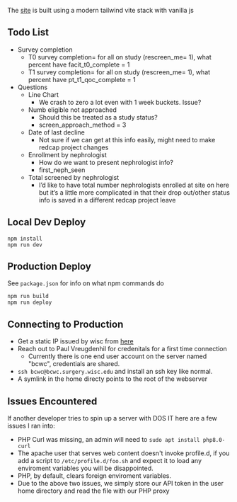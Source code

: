 The [site](https://bcwc.surgery.wisc.edu/) is built using a modern tailwind vite stack with vanilla js

## Todo List

* Survey completion
    * T0 survey completion= for all on study (rescreen_me= 1), what percent have facit_t0_complete = 1 
    * T1 survey completion= for all on study (rescreen_me= 1), what percent have pt_t1_qoc_complete = 1 
* Questions
    * Line Chart
        * We crash to zero a lot even with 1 week buckets. Issue?
    * Numb eligible not approached   
        * Should this be treated as a study status?
        * screen_approach_method = 3
    * Date of last decline  
        * Not sure if we can get at this info easily, might need to make redcap project changes
    * Enrollment by nephrologist  
        * How do we want to present nephrologist info?
        * first_neph_seen
    * Total screened by nephrologist 
        * I’d like to have total number nephrologists enrolled at site on here but it’s a little more complicated in that their drop out/other status info is saved in a different redcap project leave


## Local Dev Deploy
```
npm install
npm run dev
```
## Production Deploy

See `package.json` for info on what npm commands do

```
npm run build
npm run deploy
```
## Connecting to Production

* Get a static IP issued by wisc from [here](https://access.services.wisc.edu/IPaddress)
* Reach out to Paul Vreugdenhil for credenitals for a first time connection
  * Currently there is one end user account on the server named "bcwc", credentials are shared.
* `ssh bcwc@bcwc.surgery.wisc.edu` and install an ssh key like normal. 
* A symlink in the home directy points to the root of the webserver

## Issues Encountered

If another developer tries to spin up a server with DOS IT here are a few issues I ran into:

* PHP Curl was missing, an admin will need to `sudo apt install php8.0-curl`
* The apache user that serves web content doesn't invoke profile.d, if you add a script to `/etc/profile.d/foo.sh` and expect it to load any enviroment variables you will be disappointed.
* PHP, by default, clears foreign enviroment variables.
* Due to the above two issues, we simply store our API token in the user home directory and read the file with our PHP proxy
